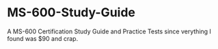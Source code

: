 # MS-600-Study-Guide
A MS-600 Certification Study Guide and Practice Tests since verything I found was $90 and crap.
